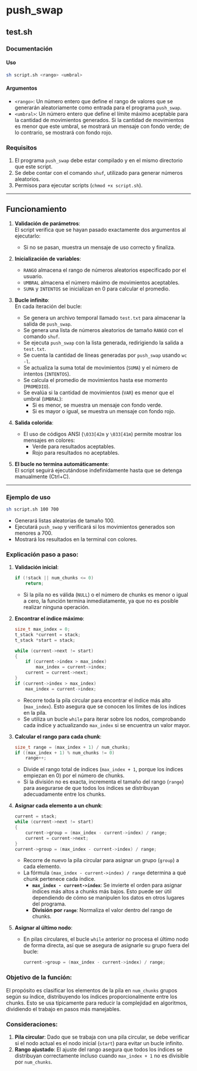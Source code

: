 # push_swap

## test.sh
### **Documentación**

#### **Uso**
```bash
sh script.sh <rango> <umbral>
```

#### **Argumentos**
- `<rango>`: Un número entero que define el rango de valores que se generarán aleatoriamente como entrada para el programa `push_swap`.
- `<umbral>`: Un número entero que define el límite máximo aceptable para la cantidad de movimientos generados. Si la cantidad de movimientos es menor que este umbral, se mostrará un mensaje con fondo verde; de lo contrario, se mostrará con fondo rojo.

### **Requisitos**
1. El programa `push_swap` debe estar compilado y en el mismo directorio que este script.
2. Se debe contar con el comando `shuf`, utilizado para generar números aleatorios.
3. Permisos para ejecutar scripts (`chmod +x script.sh`).

---

## **Funcionamiento**

1. **Validación de parámetros**:  
   El script verifica que se hayan pasado exactamente dos argumentos al ejecutarlo:
   - Si no se pasan, muestra un mensaje de uso correcto y finaliza.

2. **Inicialización de variables**:  
   - `RANGO` almacena el rango de números aleatorios especificado por el usuario.
   - `UMBRAL` almacena el número máximo de movimientos aceptables.
   - `SUMA` y `INTENTOS` se inicializan en 0 para calcular el promedio.

3. **Bucle infinito**:  
   En cada iteración del bucle:
   - Se genera un archivo temporal llamado `test.txt` para almacenar la salida de `push_swap`.
   - Se genera una lista de números aleatorios de tamaño `RANGO` con el comando `shuf`.
   - Se ejecuta `push_swap` con la lista generada, redirigiendo la salida a `test.txt`.
   - Se cuenta la cantidad de líneas generadas por `push_swap` usando `wc -l`.
   - Se actualiza la suma total de movimientos (`SUMA`) y el número de intentos (`INTENTOS`).
   - Se calcula el promedio de movimientos hasta ese momento (`PROMEDIO`).
   - Se evalúa si la cantidad de movimientos (`VAR`) es menor que el umbral (`UMBRAL`):
     - Si es menor, se muestra un mensaje con fondo verde.
     - Si es mayor o igual, se muestra un mensaje con fondo rojo.

4. **Salida colorida**:  
   - El uso de códigos ANSI (`\033[42m` y `\033[41m`) permite mostrar los mensajes en colores:
     - Verde para resultados aceptables.
     - Rojo para resultados no aceptables.

5. **El bucle no termina automáticamente**:  
   El script seguirá ejecutándose indefinidamente hasta que se detenga manualmente (Ctrl+C).

---

### **Ejemplo de uso**
```bash
sh script.sh 100 700
```
- Generará listas aleatorias de tamaño 100.
- Ejecutará `push_swap` y verificará si los movimientos generados son menores a 700.
- Mostrará los resultados en la terminal con colores.


### Explicación paso a paso:

1. **Validación inicial**:
   ```c
   if (!stack || num_chunks <= 0)
       return;
   ```
   - Si la pila no es válida (`NULL`) o el número de chunks es menor o igual a cero, la función termina inmediatamente, ya que no es posible realizar ninguna operación.

2. **Encontrar el índice máximo**:
   ```c
   size_t max_index = 0;
   t_stack *current = stack;
   t_stack *start = stack;

   while (current->next != start)
   {
       if (current->index > max_index)
           max_index = current->index;
       current = current->next;
   }
   if (current->index > max_index)
       max_index = current->index;
   ```
   - Recorre toda la pila circular para encontrar el índice más alto (`max_index`). Esto asegura que se conocen los límites de los índices en la pila.
   - Se utiliza un bucle `while` para iterar sobre los nodos, comprobando cada índice y actualizando `max_index` si se encuentra un valor mayor.

3. **Calcular el rango para cada chunk**:
   ```c
   size_t range = (max_index + 1) / num_chunks;
   if ((max_index + 1) % num_chunks != 0)
       range++;
   ```
   - Divide el rango total de índices (`max_index + 1`, porque los índices empiezan en 0) por el número de chunks.
   - Si la división no es exacta, incrementa el tamaño del rango (`range`) para asegurarse de que todos los índices se distribuyan adecuadamente entre los chunks.

4. **Asignar cada elemento a un chunk**:
   ```c
   current = stack;
   while (current->next != start)
   {
       current->group = (max_index - current->index) / range;
       current = current->next;
   }
   current->group = (max_index - current->index) / range;
   ```
   - Recorre de nuevo la pila circular para asignar un grupo (`group`) a cada elemento.
   - La fórmula `(max_index - current->index) / range` determina a qué chunk pertenece cada índice. 
     - **`max_index - current->index`**: Se invierte el orden para asignar índices más altos a chunks más bajos. Esto puede ser útil dependiendo de cómo se manipulen los datos en otros lugares del programa.
     - **División por `range`**: Normaliza el valor dentro del rango de chunks.

5. **Asignar al último nodo**:
   - En pilas circulares, el bucle `while` anterior no procesa el último nodo de forma directa, así que se asegura de asignarle su grupo fuera del bucle:
     ```c
     current->group = (max_index - current->index) / range;
     ```

### Objetivo de la función:
El propósito es clasificar los elementos de la pila en `num_chunks` grupos según su índice, distribuyendo los índices proporcionalmente entre los chunks. Esto se usa típicamente para reducir la complejidad en algoritmos, dividiendo el trabajo en pasos más manejables.

### Consideraciones:
1. **Pila circular**: Dado que se trabaja con una pila circular, se debe verificar si el nodo actual es el nodo inicial (`start`) para evitar un bucle infinito.
2. **Rango ajustado**: El ajuste del rango asegura que todos los índices se distribuyan correctamente incluso cuando `max_index + 1` no es divisible por `num_chunks`.
